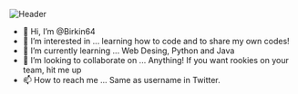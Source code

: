 ![Header](./your-header-image-name.png)
- 👋 Hi, I’m @Birkin64
- 👀 I’m interested in ... learning how to code and to share my own codes!
- 🌱 I’m currently learning ... Web Desing, Python and Java
- 💞️ I’m looking to collaborate on ... Anything! If you want rookies on your team, hit me up
- 📫 How to reach me ... Same as username in Twitter. 

<!---
Birkin64/Birkin64 is a ✨ special ✨ repository because its `README.md` (this file) appears on your GitHub profile.
You can click the Preview link to take a look at your changes.
--->
